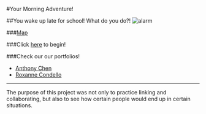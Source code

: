 #Your Morning Adventure!

##You wake up late for school! What do you do?!
![alarm](http://fc06.deviantart.net/fs71/i/2014/032/d/1/alarm_clock_by_nadinesadeviant-d74qwyq.jpg)

###[Map](https://docs.google.com/drawings/d/1IRpTWSD5gCvuBltylx0-xb9OzWeCbWMUb4TpDW35pv4)

###Click [here](Choices/start.md) to begin!

###Check our our portfolios!
* [Anthony Chen](https://sites.google.com/a/hstat.org/anthonyc8420sep11)
* [Roxanne Condello](https://sites.google.com/a/hstat.org/roxannec1086sep11/)

---
The purpose of this project was not only to practice linking and collaborating, but also to see how certain people would end up in certain situations.